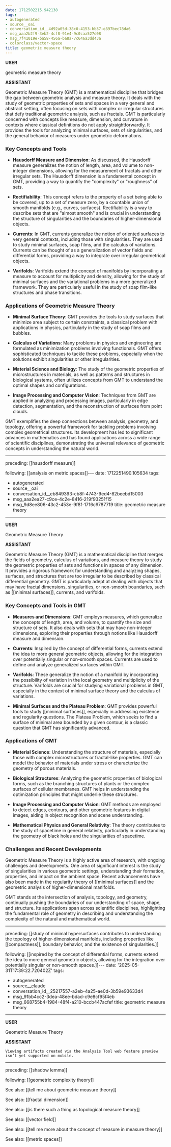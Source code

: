 ```yaml
---
date: 1712502215.942138
tags:
- autogenerated
- source__oai
- conversation_id__4d92a05d-38c0-4153-bb37-e897bec78da6
- msg_aaa2b2f9-3eb2-4cf8-91e4-9c0caa527d08
- msg_7f41019e-ba58-456a-ba8a-7c646a3dd43a
- colorclass/vector-space
title: geometric measure theory
---
```


**USER**

geometric measure theory


**ASSISTANT**

Geometric Measure Theory (GMT) is a mathematical discipline that bridges the gap between geometric analysis and measure theory. It deals with the study of geometric properties of sets and spaces in a very general and abstract setting, often focusing on sets with complex or irregular structures that defy traditional geometric analysis, such as fractals. GMT is particularly concerned with concepts like measure, dimension, and curvature in contexts where classical definitions do not apply straightforwardly. It provides the tools for analyzing minimal surfaces, sets of singularities, and the general behavior of measures under geometric deformations.

### Key Concepts and Tools

- **Hausdorff Measure and Dimension**: As discussed, the Hausdorff measure generalizes the notion of length, area, and volume to non-integer dimensions, allowing for the measurement of fractals and other irregular sets. The Hausdorff dimension is a fundamental concept in GMT, providing a way to quantify the "complexity" or "roughness" of sets.

- **Rectifiability**: This concept refers to the property of a set being able to be covered, up to a set of measure zero, by a countable union of smooth manifolds (e.g., curves, surfaces). Rectifiability is a way to describe sets that are "almost smooth" and is crucial in understanding the structure of singularities and the boundaries of higher-dimensional objects.

- **Currents**: In GMT, currents generalize the notion of oriented surfaces to very general contexts, including those with singularities. They are used to study minimal surfaces, soap films, and the calculus of variations. Currents can be thought of as a generalization of vector fields and differential forms, providing a way to integrate over irregular geometrical objects.

- **Varifolds**: Varifolds extend the concept of manifolds by incorporating a measure to account for multiplicity and density, allowing for the study of minimal surfaces and the variational problems in a more generalized framework. They are particularly useful in the study of soap film-like structures and phase transitions.

### Applications of Geometric Measure Theory

- **Minimal Surface Theory**: GMT provides the tools to study surfaces that minimize area subject to certain constraints, a classical problem with applications in physics, particularly in the study of soap films and bubbles.
  
- **Calculus of Variations**: Many problems in physics and engineering are formulated as minimization problems involving functionals. GMT offers sophisticated techniques to tackle these problems, especially when the solutions exhibit singularities or other irregularities.

- **Material Science and Biology**: The study of the geometric properties of microstructures in materials, as well as patterns and structures in biological systems, often utilizes concepts from GMT to understand the optimal shapes and configurations.

- **Image Processing and Computer Vision**: Techniques from GMT are applied in analyzing and processing images, particularly in edge detection, segmentation, and the reconstruction of surfaces from point clouds.

GMT exemplifies the deep connections between analysis, geometry, and topology, offering a powerful framework for tackling problems involving complex geometrical structures. Its development has led to significant advances in mathematics and has found applications across a wide range of scientific disciplines, demonstrating the universal relevance of geometric concepts in understanding the natural world.


---

preceding: [[hausdorff measure]]  


following: [[analysis on metric spaces]]---
date: 1712251490.105634
tags:
- autogenerated
- source__oai
- conversation_id__eb849393-cb8f-4743-9ed4-82beebd15003
- msg_aaa2ea27-c9ce-4c2e-8416-219f93251f15
- msg_9d8ee806-43c2-453e-9f8f-1716c9787719
title: geometric measure theory
---


**USER**

Geometric Measure Theory


**ASSISTANT**

Geometric Measure Theory (GMT) is a mathematical discipline that merges the fields of geometry, calculus of variations, and measure theory to study the geometric properties of sets and functions in spaces of any dimension. It provides a rigorous framework for understanding and analyzing shapes, surfaces, and structures that are too irregular to be described by classical differential geometry. GMT is particularly adept at dealing with objects that may have fractal dimensions, singularities, or non-smooth boundaries, such as [[minimal surfaces]], currents, and varifolds.

### Key Concepts and Tools in GMT

- **Measures and Dimensions**: GMT employs measures, which generalize the concepts of length, area, and volume, to quantify the size and structure of sets. It also deals with sets that may have non-integer dimensions, exploring their properties through notions like Hausdorff measure and dimension.

- **Currents**: Inspired by the concept of differential forms, currents extend the idea to more general geometric objects, allowing for the integration over potentially singular or non-smooth spaces. Currents are used to define and analyze generalized surfaces within GMT.

- **Varifolds**: These generalize the notion of a manifold by incorporating the possibility of variation in the local geometry and multiplicity of the structure. Varifolds are crucial for studying variational problems in GMT, especially in the context of minimal surface theory and the calculus of variations.

- **Minimal Surfaces and the Plateau Problem**: GMT provides powerful tools to study [[minimal surfaces]], especially in addressing existence and regularity questions. The Plateau Problem, which seeks to find a surface of minimal area bounded by a given contour, is a classic question that GMT has significantly advanced.

### Applications of GMT

- **Material Science**: Understanding the structure of materials, especially those with complex microstructures or fractal-like properties. GMT can model the behavior of materials under stress or characterize the geometry of porous materials.

- **Biological Structures**: Analyzing the geometric properties of biological forms, such as the branching structures of plants or the complex surfaces of cellular membranes. GMT helps in understanding the optimization principles that might underlie these structures.

- **Image Processing and Computer Vision**: GMT methods are employed to detect edges, contours, and other geometric features in digital images, aiding in object recognition and scene understanding.

- **Mathematical Physics and General Relativity**: The theory contributes to the study of spacetime in general relativity, particularly in understanding the geometry of black holes and the singularities of spacetime.

### Challenges and Recent Developments

Geometric Measure Theory is a highly active area of research, with ongoing challenges and developments. One area of significant interest is the study of singularities in various geometric settings, understanding their formation, properties, and impact on the ambient space. Recent advancements have also been made in the regularity theory of [[minimal surfaces]] and the geometric analysis of higher-dimensional manifolds.

GMT stands at the intersection of analysis, topology, and geometry, continually pushing the boundaries of our understanding of space, shape, and structure. Its applications span across scientific disciplines, highlighting the fundamental role of geometry in describing and understanding the complexity of the natural and mathematical world.


---

preceding: [[study of minimal hypersurfaces contributes to understanding the topology of higher-dimensional manifolds, including properties like [[compactness]], boundary behavior, and the existence of singularities.]]  


following: [[inspired by the concept of differential forms, currents extend the idea to more general geometric objects, allowing for the integration over potentially singular or non-smooth spaces.]]---
date: '2025-05-31T17:39:22.720402Z'
tags:
- autogenerated
- source__claude
- conversation_id__25217557-a2eb-4a25-ae0d-3b59e93633d4
- msg_91bb4cc2-3dea-48ee-bdad-c9e8cf95f4eb
- msg_668755b4-1984-48f4-a210-bccb447acfef
title: geometric measure theory
---


**USER**

Geometric Measure Theory


**ASSISTANT**

```
Viewing artifacts created via the Analysis Tool web feature preview isn’t yet supported on mobile.
```


---

preceding: [[shadow lemma]]  


following: [[geometric complexity theory]]

See also: [[tell me about geometric measure theory]]


See also: [[fractal dimension]]


See also: [[is there such a thing as topological measure theory]]


See also: [[vector field]]


See also: [[tell me more about the concept of measure in measure theory]]


See also: [[metric spaces]]